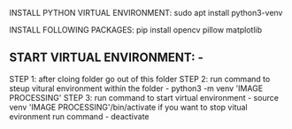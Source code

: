 
INSTALL PYTHON VIRTUAL ENVIRONMENT: sudo apt install python3-venv

INSTALL FOLLOWING PACKAGES: pip install opencv pillow matplotlib

START VIRTUAL ENVIRONMENT: -
-------------------------
STEP 1: after cloing folder go out of this folder
STEP 2: run command to steup vitural environment within the folder - python3 -m venv 'IMAGE PROCESSING'
STEP 3: run command to start virtual environment - source venv 'IMAGE PROCESSING'/bin/activate
        if you want to stop vitual evironment run command - deactivate 
